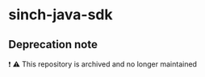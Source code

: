# sinch-java-sdk

## Deprecation note
:exclamation: :warning: This repository is archived and no longer maintained
